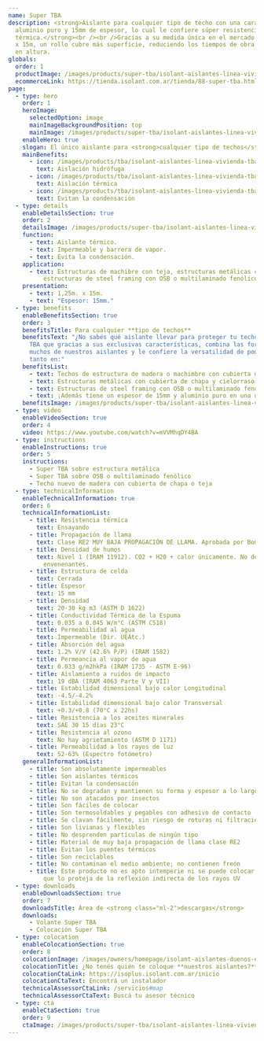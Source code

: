 ```yaml
---
name: Super TBA
description: <strong>Aislante para cualquier tipo de techo con una cara de
  aluminio puro y 15mm de espesor, lo cual le confiere súper resistencia
  térmica.</strong><br /><br />Gracias a su medida única en el mercado de 1,25m
  x 15m, un rollo cubre más superficie, reduciendo los tiempos de obra y uniones
  en altura.
globals:
  order: 1
  productImage: /images/products/super-tba/isolant-aislantes-linea-vivienda-super-tba-rollo.png
  ecommerceLink: https://tienda.isolant.com.ar/tienda/88-super-tba.html
page:
  - type: hero
    order: 1
    heroImage:
      selectedOption: image
      mainImageBackgroundPosition: top
      mainImage: /images/products/super-tba/isolant-aislantes-linea-vivienda-super-tba-imagen-fondo.jpg
    enableHero: true
    slogan: El único aislante para <strong>cualquier tipo de techos</strong>
    mainBenefits:
      - icon: /images/products/tba/isolant-aislantes-linea-vivienda-tba-beneficio-1.svg
        text: Aislación hidrófuga
      - icon: /images/products/tba/isolant-aislantes-linea-vivienda-tba-beneficio-2.svg
        text: Aislación térmica
      - icon: /images/products/tba/isolant-aislantes-linea-vivienda-tba-beneficio-3.svg
        text: Evitan la condensación
  - type: details
    enableDetailsSection: true
    order: 2
    detailsImage: /images/products/super-tba/isolant-aislantes-linea-vivienda-super-tba-imagen-detalle.jpg
    function:
      - text: Aislante térmico.
      - text: Impermeable y barrera de vapor.
      - text: Evita la condensación.
    application:
      - text: Estructuras de machibre con teja, estructuras metálicas con chapa,
          estructuras de steel framing con OSB o multilaminado fenólico.
    presentation:
      - text: 1,25m. x 15m.
      - text: "Espesor: 15mm."
  - type: benefits
    enableBenefitsSection: true
    order: 3
    benefitsTitle: Para cualquier **tipo de techos**
    benefitsText: "¿No sabés qué aislante llevar para proteger tu techo? Lleva Súper
      TBA que gracias a sus exclusivas características, combina las fortalezas de
      muchos de nuestros aislantes y le confiere la versatilidad de poder instalarse
      tanto en:"
    benefitsList:
      - text: Techos de estructura de madera o machimbre con cubierta de chapa o teja;
      - text: Estructuras metálicas con cubierta de chapa y cielorraso suspendido;
      - text: Estructuras de steel framing con OSB o multilaminado fenólico.
      - text: ¡Además tiene un espesor de 15mm y aluminio puro en una de sus caras!
    benefitsImage: /images/products/super-tba/isolant-aislantes-linea-vivienda-super-tba-rollo-detalle.jpg
  - type: video
    enableVideoSection: true
    order: 4
    video: https://www.youtube.com/watch?v=mVVMhqDY4BA
  - type: instructions
    enableInstructions: true
    order: 5
    instructions:
      - Super TBA sobre estructura metálica
      - Super TBA sobre OSB o multilaminado fenólico
      - Techo nuevo de madera con cubierta de chapa o teja
  - type: technicalInformation
    enableTechnicalInformation: true
    order: 6
    technicalInformationList:
      - title: Resistencia térmica
        text: Ensayando
      - title: Propagación de llama
        text: Clase RE2 MUY BAJA PROPAGACIÓN DE LLAMA. Aprobada por Bomberos Argentina.
      - title: Densidad de humos
        text: Nivel 1 (IRAM 11912). CO2 + H20 + calor únicamente. No desprende gases
          envenenantes.
      - title: Estructura de celda
        text: Cerrada
      - title: Espesor
        text: 15 mm
      - title: Densidad
        text: 20-30 kg m3 (ASTM D 1622)
      - title: Conductividad Térmica de la Espuma
        text: 0.035 a 0.045 W/m°C (ASTM C518)
      - title: Permeabilidad al agua
        text: Impermeable (Dir. UEAtc.)
      - title: Absorción del agua
        text: 1.2% V/V (42.6% P/P) (IRAM 1582)
      - title: Permeancia al vapor de agua
        text: 0.033 g/m2hkPa (IRAM 1735 - ASTM E-96)
      - title: Aislamiento a ruidos de impacto
        text: 19 dBA (IRAM 4063 Parte V y VII)
      - title: Estabilidad dimensional bajo calor Longitudinal
        text: -4.5/-4.2%
      - title: Estabilidad dimensional bajo calor Transversal
        text: +0.3/+0.8 (70°C x 22hs)
      - title: Resistencia a los aceites minerales
        text: SAE 30 15 días 23°C
      - title: Resistencia al ozono
        text: No hay agrietamiento (ASTM D 1171)
      - title: Permeabilidad a los rayos de luz
        text: 52-63% (Espectro fotómetro)
    generalInformationList:
      - title: Son absolutamente impermeables
      - title: Son aislantes térmicos
      - title: Evitan la condensación
      - title: No se degradan y mantienen su forma y espesor a lo largo del tiempo
      - title: No son atacados por insectos
      - title: Son fáciles de colocar
      - title: Son termosoldables y pegables con adhesivo de contacto
      - title: Se clavan fácilmente, sin riesgo de roturas ni filtraciones
      - title: Son livianas y flexibles
      - title: No desprenden partículas de ningún tipo
      - title: Material de muy baja propagación de llama clase RE2
      - title: Evitan los puentes térmicos
      - title: Son reciclables
      - title: No contaminan el medio ambiente; no contienen freón
      - title: Este producto no es apto intemperie ni se puede colocar sin un cielorraso
          que lo proteja de la reflexión indirecta de los rayos UV
  - type: downloads
    enableDownloadsSection: true
    order: 7
    downloadsTitle: Área de <strong class="ml-2">descargas</strong>
    downloads:
      - Volante Super TBA
      - Colocación Super TBA
  - type: colocation
    enableColocationSection: true
    order: 8
    colocationImage: /images/owners/homepage/isolant-aislantes-duenos-e-inquilinos-isoplus-colocation.jpg
    colocationTitle: ¿No tenés quién te coloque **nuestros aislantes?**
    colocationCtaLink: https://isoplus.isolant.com.ar/inicio
    colocationCtaText: Encontrá un instalador
    technicalAssessorCtaLink: /servicios#map
    technicalAssessorCtaText: Buscá tu asesor técnico
  - type: cta
    enableCtaSection: true
    order: 9
    ctaImage: /images/products/super-tba/isolant-aislantes-linea-vivienda-super-tba-imagen-cta.jpg
---
```

